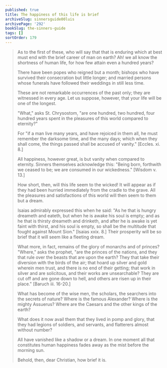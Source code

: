```yaml
---
published: true
title: The happiness of this life is brief
archiveSlug: sinnersguide00luis
archivePage: '292'
bookSlug: the-sinners-guide
tags: []
sortOrder: 179
---
```


> As to the first of these, who will say that that is enduring which at best must end with the brief career of man on earth? Ah! we all know the shortness of human life, for how few attain even a hundred years?
>
> There have been popes who reigned but a month; bishops who have survived their consecration but little longer; and married persons whose funerals have followed their weddings in still less time.
>
> These are not remarkable occurrences of the past only; they are witnessed in every age. Let us suppose, however, that your life will be one of the longest.
>
> "What," asks St. Chrysostom, "are one hundred, two hundred, four hundred years spent in the pleasures of this world compared to eternity?"
>
> For "if a man live many years, and have rejoiced in them all, he must remember the darksome time, and the many days; which when they shall come, the things passed shall be accused of vanity." [Eccles. xi. 8.]
>
> All happiness, however great, is but vanity when compared to eternity. Sinners themselves acknowledge this: "Being born, forthwith we ceased to be; we are consumed in our wickedness." [Wisdom v. 13.]
>
> How short, then, will this life seem to the wicked! It will appear as if they had been hurried immediately from the cradle to the grave. All the pleasures and satisfactions of this world will then seem to them but a dream.
>
> Isaias admirably expressed this when he said: "As he that is hungry dreameth and eateth, but when he is awake his soul is empty; and as he that is thirsty dreameth and drinketh, and after he is awake is yet faint with thirst, and his soul is empty, so shall be the multitude that fought against Mount Sion." [Isaias xxix. 8.] Their prosperity will be so brief that it will seem like a fleeting dream.
>
> What more, in fact, remains of the glory of monarchs and of princes? "Where," asks the prophet, "are the princes of the nations, and they that rule over the beasts that are upon the earth? They that take their diversion with the birds of the air; that hoard up silver and gold wherein men trust, and there is no end of their getting; that work in silver and are solicitous, and their works are unsearchable? They are cut off and are gone down to hell, and others are risen up in their place." [Baruch iii. 16-20.]
>
> What has become of the wise men, the scholars, the searchers into the secrets of nature? Where is the famous Alexander? Where is the mighty Assuerus? Where are the Caesars and the other kings of the earth?
>
> What does it now avail them that they lived in pomp and glory, that they had legions of soldiers, and servants, and flatterers almost without number?
>
> All have vanished like a shadow or a dream. In one moment all that constitutes human happiness fades away as the mist before the morning sun.
>
> Behold, then, dear Christian, how brief it is.
